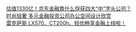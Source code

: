   
[估值1330亿！京东金融靠什么俘获四大“中”字头公司？](http://www.dianyue.me/archives/388/k859asvoqv3ws8dy/)  
[时尚轻奢  多元金融投资公司办公空间设计欣赏](http://www.dianyue.me/archives/361/mda8vo2bvm9quwkm/)  
[雷克萨斯 LX570、CT200h、轻优畅享金融上线啦！](http://www.dianyue.me/archives/658/k98govbcsy9j6jwg/)